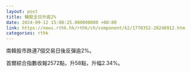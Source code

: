 ```yaml
---
layout: post
title: 韓股全日升逾2%
date: 2024-09-12 15:08:25.000000000 +08:00
link: https://news.rthk.hk/rthk/ch/component/k2/1770352-20240912.htm
categories: rthk
---
```


南韓股市跌連7個交易日後反彈逾2%。

首爾綜合指數收報2572點，升58點，升幅2.34%。
